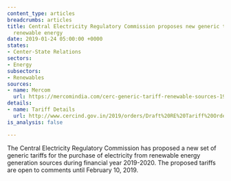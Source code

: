 ```yaml
---
content_type: articles
breadcrumbs: articles
title: Central Electricity Regulatory Commission proposes new generic tariffs for
  renewable energy
date: 2019-01-24 05:00:00 +0000
states:
- Center-State Relations
sectors:
- Energy
subsectors:
- Renewables
sources:
- name: Mercom
  url: https://mercomindia.com/cerc-generic-tariff-renewable-sources-19-20/
details:
- name: Tariff Details
  url: http://www.cercind.gov.in/2019/orders/Draft%20RE%20Tariff%20Order%20for%20FY%202019-20.pdf
is_analysis: false

---
```

The Central Electricity Regulatory Commission has proposed a new set of generic tariffs for the purchase of electricity from renewable energy generation sources during financial year 2019-2020. The proposed tariffs are open to comments until February 10, 2019.